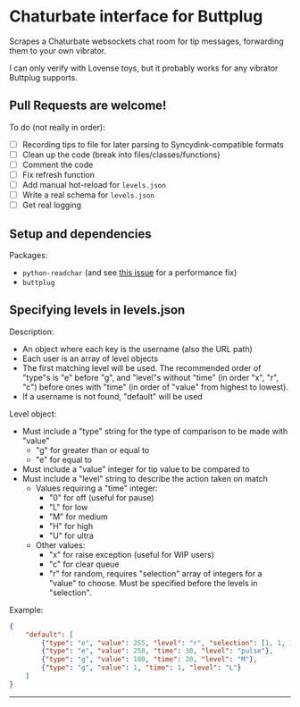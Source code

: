 # Chaturbate interface for Buttplug

Scrapes a Chaturbate websockets chat room for tip messages, forwarding them to your own vibrator.

I can only verify with Lovense toys, but it probably works for any vibrator Buttplug supports.

## Pull Requests are welcome!

To do (not really in order):

  - [ ] Recording tips to file for later parsing to Syncydink-compatible formats
  - [ ] Clean up the code (break into files/classes/functions)
  - [ ] Comment the code
  - [ ] Fix refresh function
  - [ ] Add manual hot-reload for `levels.json`
  - [ ] Write a real schema for `levels.json`
  - [ ] Get real logging

## Setup and dependencies

Packages:
  - `python-readchar` (and see [this issue](https://github.com/magmax/python-readchar/issues/42) for a performance fix)
  - `buttplug`

## Specifying levels in levels.json

Description:

  - An object where each key is the username (also the URL path)
  - Each user is an array of level objects
  - The first matching level will be used. The recommended order of "type"s is "e" before "g", and "level"s without "time" (in order "x", "r", "c") before ones with "time" (in order of "value" from highest to lowest).
  - If a username is not found, "default" will be used

Level object:

  - Must include a "type" string for the type of comparison to be made with "value"
    - "g" for greater than or equal to
    - "e" for equal to
  - Must include a "value" integer for tip value to be compared to
  - Must include a "level" string to describe the action taken on match
    - Values requiring a "time" integer:
      - "0" for off (useful for pause)
      - "L" for low
      - "M" for medium
      - "H" for high
      - "U" for ultra
    - Other values:
      - "x" for raise exception (useful for WIP users)
      - "c" for clear queue
      - "r" for random, requires "selection" array of integers for a "value" to choose. Must be specified before the levels in "selection".

Example:

```json
{
    "default": [
        {"type": "e", "value": 255, "level": "r", "selection": [1, 1, 1, 100, 250]}
        {"type": "e", "value": 250, "time": 30, "level": "pulse"},
        {"type": "g", "value": 100, "time": 20, "level": "M"},
        {"type": "g", "value": 1, "time": 1, "level": "L"}
    ]
}
```
****